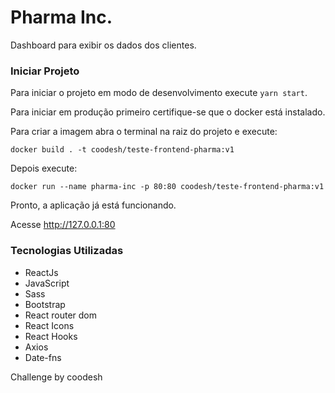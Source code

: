 # Pharma Inc.

Dashboard para exibir os dados dos clientes.

### Iniciar Projeto

Para iniciar o projeto em modo de desenvolvimento execute `yarn start`.

Para iniciar em produção primeiro certifique-se que o docker está instalado.

Para criar a imagem abra o terminal na raiz do projeto e execute: 

`docker build . -t coodesh/teste-frontend-pharma:v1`

Depois execute: 

`docker run --name pharma-inc -p 80:80 coodesh/teste-frontend-pharma:v1`

Pronto, a aplicação já está funcionando. 

Acesse http://127.0.0.1:80

### Tecnologias Utilizadas

- ReactJs
- JavaScript
- Sass
- Bootstrap
- React router dom
- React Icons
- React Hooks
- Axios
- Date-fns

 Challenge by coodesh